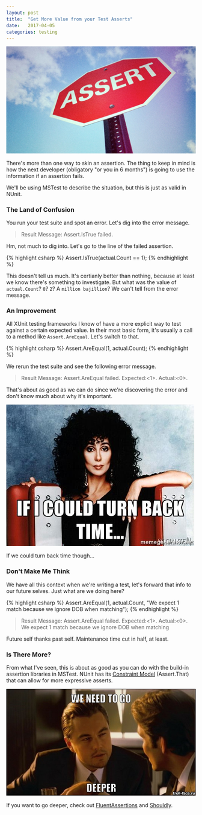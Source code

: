 ```yaml
---
layout: post
title:  "Get More Value from your Test Asserts"
date:   2017-04-05
categories: testing
---
```


![Assert](/images/assert-sign-photoshopped.jpg)

There's more than one way to skin an assertion. The thing to keep in mind is how the next developer (obligatory "or you in 6 months") is going to use the information if an assertion fails.

We'll be using MSTest to describe the situation, but this is just as valid in NUnit.

### The Land of Confusion

You run your test suite and spot an error. Let's dig into the error message.

> Result Message:	Assert.IsTrue failed.

Hm, not much to dig into. Let's go to the line of the failed assertion.

{% highlight csharp %}
Assert.IsTrue(actual.Count == 1);
{% endhighlight %}

This doesn't tell us much. It's certianly better than nothing, because at least we know there's something to investigate. But what was the value of `actual.Count`? `0`? `2`? A `million bajillion`? We can't tell from the error message.

### An Improvement

All XUnit testing frameworks I know of have a more explicit way to test against a certain expected value. In their most basic form, it's usually a call to a method like `Assert.AreEqual`. Let's switch to that.

{% highlight csharp %}
Assert.AreEqual(1, actual.Count);
{% endhighlight %}

We rerun the test suite and see the following error message.

> Result Message:	Assert.AreEqual failed. Expected:<1>. Actual:<0>.

That's about as good as we can do since we're discovering the error and don't know much about why it's important.

![If I Could Turn Back Time](/images/cher-if-i-could-turn-back-time.jpg)

If we could turn back time though...

### Don't Make Me Think

We have all this context when we're writing a test, let's forward that info to our future selves. Just what are we doing here?

{% highlight csharp %}
Assert.AreEqual(1, actual.Count,
    "We expect 1 match because we ignore DOB when matching");
{% endhighlight %}

> Result Message:	Assert.AreEqual failed. Expected:<1>. Actual:<0>. We expect 1 match because we ignore DOB when matching

Future self thanks past self. Maintenance time cut in half, at least.

### Is There More?

From what I've seen, this is about as good as you can do with the build-in assertion libraries in MSTest. NUnit has its [Constraint Model](https://github.com/nunit/docs/wiki/Constraint-Model) (Assert.That) that can allow for more expressive asserts.

![We need to go deeper](/images/we-need-to-go-deeper.jpg)

If you want to go deeper, check out [FluentAssertions](http://fluentassertions.com/) and [Shouldly](http://shouldly.readthedocs.io/en/latest/).

